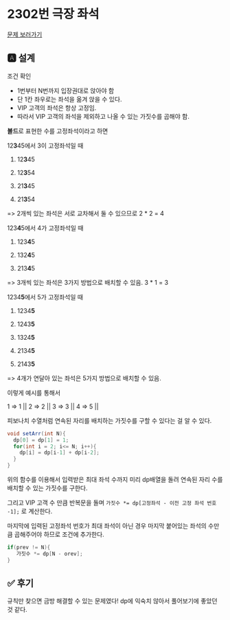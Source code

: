 # 2302번 극장 좌석
[문제 보러가기](https://www.acmicpc.net/problem/2302)

## 🅰 설계
조건 확인
- 1번부터 N번까지 입장권대로 앉아야 함
- 단 1칸 좌우로는 좌석을 옮겨 앉을 수 있다.
- VIP 고객의 좌석은 항상 고정임.
- 따라서 VIP 고객의 좌석을 제외하고 나올 수 있는 가짓수를 곱해야 함.

**볼드**로 표현한 수를 고정좌석이라고 하면

12**3**45에서 3이 고정좌석일 때

  1. 12**3**45

  2. 12**3**54

  3. 21**3**45

  4. 21**3**54

=> 2개씩 있는 좌석은 서로 교차해서 둘 수 있으므로 2 * 2 = 4

123**4**5에서 4가 고정좌석일 때

  1. 123**4**5

  2. 132**4**5

  3. 213**4**5

=> 3개씩 있는 좌석은 3가지 방법으로 배치할 수 있음. 3 * 1 = 3

1234**5**에서 5가 고정좌석일 때

  1. 1234**5**

  2. 1243**5**

  3. 1324**5**

  4. 2134**5**

  5. 2143**5**

=> 4개가 연달아 있는 좌석은 5가지 방법으로 배치할 수 있음.

이렇게 예시를 통해서

1 => 1 ||
2 => 2 || 
3 => 3 || 
4 => 5 ||

피보나치 수열처럼 연속된 자리를 배치하는 가짓수를 구할 수 있다는 걸 알 수 있다.

```java
void setArr(int N){
  dp[0] = dp[1] = 1;
  for(int i = 2; i<= N; i++){
    dp[i] = dp[i-1] + dp[i-2];
  }
}

```
위의 함수를 이용해서 입력받은 최대 좌석 수까지 미리 dp배열을 돌려 연속된 자리 수를 배치할 수 있는 가짓수를 구한다.

그리고 VIP 고객 수 만큼 반복문을 돌며 `가짓수 *= dp[고정좌석 - 이전 고정 좌석 번호 -1];` 로 계산한다.

마지막에 입력된 고정좌석 번호가 최대 좌석이 아닌 경우 마지막 붙어있는 좌석의 수만큼 곱해주어야 하므로 조건에 추가한다.
```java
if(prev != N){
   가짓수 *= dp[N - orev];
}
```


## ✅ 후기

규칙만 찾으면 금방 해결할 수 있는 문제였다!
dp에 익숙치 않아서 풀어보기에 좋았던 것 같다.
